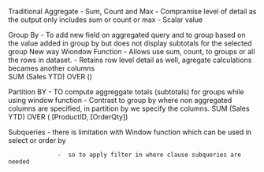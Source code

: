 Traditional
Aggregate - Sum, Count and Max - Compramise level of detail as the output only includes sum or count or max - Scalar value

Group By  - To add new field on aggregated query and to group based on the value added in group by
            but does not display subtotals for the selected group
New way
Wiondow Function - Allows use sum, count, to groups or all the rows in dataset.
                 - Retains row level detail as well, agregate calculations becames another columns               
SUM (Sales YTD) OVER ()

Partition BY           - TO compute aggreggate totals (subtotals) for groups while using window function
                       - Contrast to group by where non aggregated columns are specified, in partition by we specify the columns.
SUM (Sales YTD) OVER ( [ProductID, [OrderQty])

Subqueries        - there is limitation with Window function which can be used in select or order by

                  -  so to apply filter in where clause subqueries are needed
